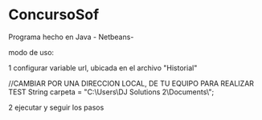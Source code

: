 # ConcursoSof

Programa hecho en Java - Netbeans-

modo de uso:

1 configurar variable url, ubicada en el archivo "Historial"

//CAMBIAR POR UNA DIRECCION LOCAL, DE TU EQUIPO PARA REALIZAR TEST
String carpeta = "C:\\Users\\DJ Solutions 2\\Documents\\";

2 ejecutar y seguir los pasos

